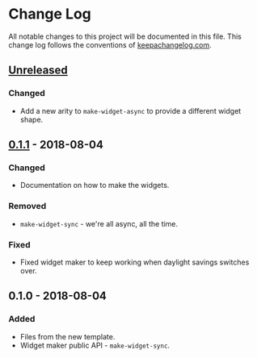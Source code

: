# Change Log
All notable changes to this project will be documented in this file. This change log follows the conventions of [keepachangelog.com](http://keepachangelog.com/).

## [Unreleased]
### Changed
- Add a new arity to `make-widget-async` to provide a different widget shape.

## [0.1.1] - 2018-08-04
### Changed
- Documentation on how to make the widgets.

### Removed
- `make-widget-sync` - we're all async, all the time.

### Fixed
- Fixed widget maker to keep working when daylight savings switches over.

## 0.1.0 - 2018-08-04
### Added
- Files from the new template.
- Widget maker public API - `make-widget-sync`.

[Unreleased]: https://github.com/your-name/xirr/compare/0.1.1...HEAD
[0.1.1]: https://github.com/your-name/xirr/compare/0.1.0...0.1.1
